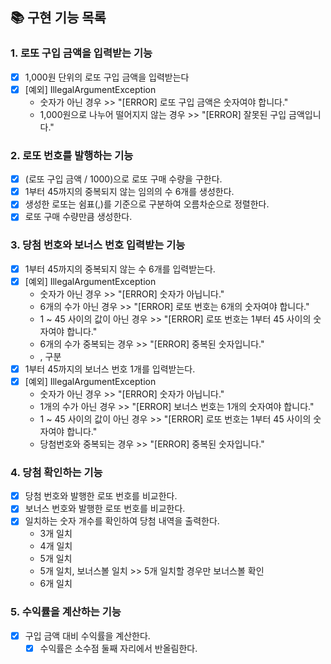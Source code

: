 ## 📚 구현 기능 목록

### 1. 로또 구입 금액을 입력받는 기능
- [x] 1,000원 단위의 로또 구입 금액을 입력받는다
- [x] [예외] IllegalArgumentException
  - 숫자가 아닌 경우 >> "[ERROR] 로또 구입 금액은 숫자여야 합니다."
  - 1,000원으로 나누어 떨어지지 않는 경우 >> "[ERROR] 잘못된 구입 금액입니다."

### 2. 로또 번호를 발행하는 기능
- [x] (로또 구입 금액 / 1000)으로 로또 구매 수량을 구한다.
- [x] 1부터 45까지의 중복되지 않는 임의의 수 6개를 생성한다.
- [x] 생성한 로또는 쉼표(,)를 기준으로 구분하여 오름차순으로 정렬한다.
- [x] 로또 구매 수량만큼 생성한다.

### 3. 당첨 번호와 보너스 번호 입력받는 기능
- [x] 1부터 45까지의 중복되지 않는 수 6개를 입력받는다.
- [x] [예외] IllegalArgumentException
  - 숫자가 아닌 경우 >> "[ERROR] 숫자가 아닙니다."
  - 6개의 수가 아닌 경우 >> "[ERROR] 로또 번호는 6개의 숫자여야 합니다."
  - 1 ~ 45 사이의 값이 아닌 경우 >> "[ERROR] 로또 번호는 1부터 45 사이의 숫자여야 합니다."
  - 6개의 수가 중복되는 경우 >> "[ERROR] 중복된 숫자입니다."
  - , 구분
- [x] 1부터 45까지의 보너스 번호 1개를 입력받는다.
- [x] [예외] IllegalArgumentException
  - 숫자가 아닌 경우 >> "[ERROR] 숫자가 아닙니다."
  - 1개의 수가 아닌 경우 >> "[ERROR] 보너스 번호는 1개의 숫자여야 합니다."
  - 1 ~ 45 사이의 값이 아닌 경우 >> "[ERROR] 로또 번호는 1부터 45 사이의 숫자여야 합니다."
  - 당첨번호와 중복되는 경우 >> "[ERROR] 중복된 숫자입니다."
  
### 4. 당첨 확인하는 기능
- [x] 당첨 번호와 발행한 로또 번호를 비교한다.
- [x] 보너스 번호와 발행한 로또 번호를 비교한다.
- [x] 일치하는 숫자 개수를 확인하여 당첨 내역을 출력한다.
  - 3개 일치
  - 4개 일치
  - 5개 일치
  - 5개 일치, 보너스볼 일치 >> 5개 일치할 경우만 보너스볼 확인
  - 6개 일치

### 5. 수익률을 계산하는 기능
- [x] 구입 금액 대비 수익률을 계산한다.
  - [x] 수익률은 소수점 둘째 자리에서 반올림한다.